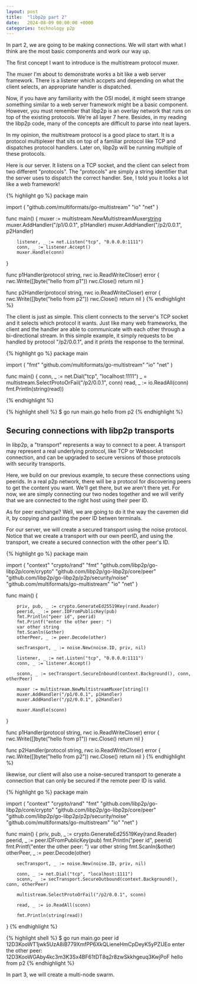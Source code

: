 ```yaml
---
layout: post
title:  "libp2p part 2"
date:   2024-08-09 00:00:00 +0000
categories: technology p2p
---
```


In part 2, we are going to be making connections. We will start with what I think are the most basic components and work our way up.

The first concept I want to introduce is the multistream protocol muxer.

The muxer I'm about to demonstrate works a bit like a web server framework. There is a listener which accpets and depending on what the
client selects, an appropriate handler is dispatched.

Now, if you have any familiarity with the OSI model, it might seem strange something similar to a web server framework might be a basic
component. However, you must remember that libp2p is an overlay network that runs on top of the existing protocols. We're all layer 7 here.
Besides, in my reading the libp2p code, many of the concepts are difficult to parse into neat layers.

In my opinion, the multistream protocol is a good place to start. It is a protocol multiplexer that sits on top of a familiar protocol like TCP
and dispatches protocol handlers. Later on, libp2p will be running multiple of these protocols.

Here is our server. It listens on a TCP socket, and the client can select from two different "protocols". The "protocols" are simply a string
identifier that the server uses to dispatch the correct handler. See, I told you it looks a lot like a web framework!

{% highlight go %}
package main

import (
        "github.com/multiformats/go-multistream"
        "io"
        "net"
)

func main() {
        muxer := multistream.NewMultistreamMuxer[string]()
        muxer.AddHandler("/p1/0.0.1", p1Handler)
        muxer.AddHandler("/p2/0.0.1", p2Handler)

        listener, _ := net.Listen("tcp", "0.0.0.0:1111")
        conn, _ := listener.Accept()
        muxer.Handle(conn)
}

func p1Handler(protocol string, rwc io.ReadWriteCloser) error {
        rwc.Write([]byte("hello from p1"))
        rwc.Close()
        return nil
}

func p2Handler(protocol string, rwc io.ReadWriteCloser) error {
        rwc.Write([]byte("hello from p2"))
        rwc.Close()
        return nil
}
{% endhighlight %}


The client is just as simple. This client connects to the server's TCP socket and it selects which protocol it wants.
Just like many web frameworks, the client and the handler are able to communicate with each other through a bi-directional stream.
In this simple example, it simply requests to be handled by protocol "/p2/0.0.1", and it prints the response to the terminal.

{% highlight go %}
package main

import (
        "fmt"
        "github.com/multiformats/go-multistream"
        "io"
        "net"
)

func main() {
        conn, _ := net.Dial("tcp", "localhost:1111")
        _ = multistream.SelectProtoOrFail("/p2/0.0.1", conn)
        read, _ := io.ReadAll(conn)
        fmt.Println(string(read))

{% endhighlight %}

{% highlight shell %}
$ go run main.go
hello from p2
{% endhighlight %}

## Securing connections with libp2p transports

In libp2p, a "transport" represents a way to connect to a peer. A transport may represent a real underlying protocol, like TCP or Websocket connection,
and can be upgraded to secure versions of those protocols with security transports.

Here, we build on our previous example, to secure these connections using peerids. In a real p2p network, there will be a protocol for discovering peers
to get the content you want. We'll get there, but we aren't there yet. For now, we are simply connecting our two nodes together and we will verify
that we are connected to the right host using their peer ID.

As for peer exchange? Well, we are going to do it the way the cavemen did it, by copying and pasting the peer ID betwen terminals.

For our server, we will create a secured transport using the noise protocol. Notice that we create a transport with our own peerID, and using
the transport, we create a secured connection with the other peer's ID.

{% highlight go %}
package main

import (
        "context"
        "crypto/rand"
        "fmt"
        "github.com/libp2p/go-libp2p/core/crypto"
        "github.com/libp2p/go-libp2p/core/peer"
        "github.com/libp2p/go-libp2p/p2p/security/noise"
        "github.com/multiformats/go-multistream"
        "io"
        "net"
)

func main() {

        priv, pub, _ := crypto.GenerateEd25519Key(rand.Reader)
        peerid, _ := peer.IDFromPublicKey(pub)
        fmt.Println("peer id", peerid)
        fmt.Printf("enter the other peer: ")
        var other string
        fmt.Scanln(&other)
        otherPeer, _ := peer.Decode(other)

        secTransport, _ := noise.New(noise.ID, priv, nil)

        listener, _ := net.Listen("tcp", "0.0.0.0:1111")
        conn, _ := listener.Accept()

        sconn, _ := secTransport.SecureInbound(context.Background(), conn, otherPeer)

        muxer := multistream.NewMultistreamMuxer[string]()
        muxer.AddHandler("/p1/0.0.1", p1Handler)
        muxer.AddHandler("/p2/0.0.1", p2Handler)

        muxer.Handle(sconn)
}

func p1Handler(protocol string, rwc io.ReadWriteCloser) error {
        rwc.Write([]byte("hello from p1"))
        rwc.Close()
        return nil
}

func p2Handler(protocol string, rwc io.ReadWriteCloser) error {
        rwc.Write([]byte("hello from p2"))
        rwc.Close()
        return nil
}
{% endhighlight %}

likewise, our client will also use a noise-secured transport to generate a connection that can only be secured if the remote peer ID is valid.

{% highlight go %}
package main

import (
        "context"
        "crypto/rand"
        "fmt"
        "github.com/libp2p/go-libp2p/core/crypto"
        "github.com/libp2p/go-libp2p/core/peer"
        "github.com/libp2p/go-libp2p/p2p/security/noise"
        "github.com/multiformats/go-multistream"
        "io"
        "net"
)

func main() {
        priv, pub, _ := crypto.GenerateEd25519Key(rand.Reader)
        peerid, _ := peer.IDFromPublicKey(pub)
        fmt.Println("peer id", peerid)
        fmt.Printf("enter the other peer: ")
        var other string
        fmt.Scanln(&other)
        otherPeer, _ := peer.Decode(other)

        secTransport, _ := noise.New(noise.ID, priv, nil)

        conn, _ := net.Dial("tcp", "localhost:1111")
        sconn, _ := secTransport.SecureOutbound(context.Background(), conn, otherPeer)

        multistream.SelectProtoOrFail("/p2/0.0.1", sconn)

        read, _ := io.ReadAll(sconn)

        fmt.Println(string(read))
}
{% endhighlight %}

{% highlight shell %}
$ go run main.go
peer id 12D3KooWT1jwk5UzA8iB779XmfPP6XkQLieneHmCpDeyK5yPZUEo
enter the other peer: 12D3KooWGAby4kc3m3K3Sx4BF61tDT8q2r8zwSkkhgeuq3KwjPoF
hello from p2
{% endhighlight %}

In part 3, we will create a multi-node swarm.
